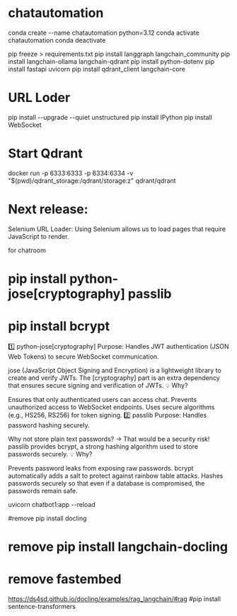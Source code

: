 # chatautomation

conda create --name chatautomation python=3.12
conda activate chatautomation
conda deactivate

pip freeze > requirements.txt
pip install langgraph langchain_community
pip install langchain-ollama langchain-qdrant
pip install python-dotenv
pip install fastapi uvicorn
pip install qdrant_client langchain-core
# URL Loder
pip install --upgrade --quiet unstructured
pip install IPython
pip install WebSocket


# Start Qdrant
docker run -p 6333:6333 -p 6334:6334 -v "$(pwd)/qdrant_storage:/qdrant/storage:z" qdrant/qdrant



# Next release:
Selenium URL Loader:
Using Selenium allows us to load pages that require JavaScript to render.



for chatroom
# pip install python-jose[cryptography] passlib
# pip install bcrypt


1️⃣ python-jose[cryptography]
Purpose: Handles JWT authentication (JSON Web Tokens) to secure WebSocket communication.

jose (JavaScript Object Signing and Encryption) is a lightweight library to create and verify JWTs.
The [cryptography] part is an extra dependency that ensures secure signing and verification of JWTs.
💡 Why?

Ensures that only authenticated users can access chat.
Prevents unauthorized access to WebSocket endpoints.
Uses secure algorithms (e.g., HS256, RS256) for token signing.
2️⃣ passlib
Purpose: Handles password hashing securely.

Why not store plain text passwords? → That would be a security risk!
passlib provides bcrypt, a strong hashing algorithm used to store passwords securely.
💡 Why?

Prevents password leaks from exposing raw passwords.
bcrypt automatically adds a salt to protect against rainbow table attacks.
Hashes passwords securely so that even if a database is compromised, the passwords remain safe.



uvicorn chatbot1:app --reload


#remove pip install docling
# remove pip install langchain-docling
# remove fastembed
https://ds4sd.github.io/docling/examples/rag_langchain/#rag
#pip install sentence-transformers